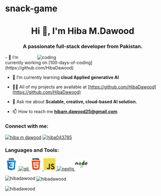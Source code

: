 # snack-game
<h1 align="center">Hi 👋, I'm Hiba M.Dawood</h1>
<h3 align="center">A passionate full-stack developer from Pakistan.</h3>


<p align="left"> <img align="right" alt="coding" width="400" src="https://encrypted-tbn0.gstatic.com/images?q=tbn:ANd9GcTp_AhFjeRy-6cMaABzY9QUYZsJoNY93Dsitw&s" alt="hibadawood" /> </p>
- 🔭 I’m currently working on [100-days-of-coding](https://github.com/HibaDawood)

- 🌱 I’m currently learning **cloud Applied generative AI**

- 👨‍💻 All of my projects are available at [https://github.com/HibaDawood](https://github.com/HibaDawood)

- 💬 Ask me about **Scalable, creative, cloud-based AI solution.**

- 📫 How to reach me **hibam.dawood25@gmail.com**

<h3 align="left">Connect with me:</h3>
<p align="left">
<a href="https://linkedin.com/in/hiba m dawood" target="blank"><img align="center" src="https://raw.githubusercontent.com/rahuldkjain/github-profile-readme-generator/master/src/images/icons/Social/linked-in-alt.svg" alt="hiba m dawood" height="30" width="40" /></a>
<a href="https://discord.gg/hiba043785" target="blank"><img align="center" src="https://raw.githubusercontent.com/rahuldkjain/github-profile-readme-generator/master/src/images/icons/Social/discord.svg" alt="hiba043785" height="30" width="40" /></a>
</p>

<h3 align="left">Languages and Tools:</h3>
<p align="left"> <a href="https://www.w3schools.com/css/" target="_blank" rel="noreferrer"> <img src="https://raw.githubusercontent.com/devicons/devicon/master/icons/css3/css3-original-wordmark.svg" alt="css3" width="40" height="40"/> </a> <a href="https://git-scm.com/" target="_blank" rel="noreferrer"> <img src="https://www.vectorlogo.zone/logos/git-scm/git-scm-icon.svg" alt="git" width="40" height="40"/> </a> <a href="https://www.w3.org/html/" target="_blank" rel="noreferrer"> <img src="https://raw.githubusercontent.com/devicons/devicon/master/icons/html5/html5-original-wordmark.svg" alt="html5" width="40" height="40"/> </a> <a href="https://developer.mozilla.org/en-US/docs/Web/JavaScript" target="_blank" rel="noreferrer"> <img src="https://raw.githubusercontent.com/devicons/devicon/master/icons/javascript/javascript-original.svg" alt="javascript" width="40" height="40"/> </a> <a href="https://nextjs.org/" target="_blank" rel="noreferrer"> <img src="https://cdn.worldvectorlogo.com/logos/nextjs-2.svg" alt="nextjs" width="40" height="40"/> </a> <a href="https://nodejs.org" target="_blank" rel="noreferrer"> <img src="https://raw.githubusercontent.com/devicons/devicon/master/icons/nodejs/nodejs-original-wordmark.svg" alt="nodejs" width="40" height="40"/> </a> </p>

<p><img align="left" src="https://github-readme-stats.vercel.app/api/top-langs?username=hibadawood&show_icons=true&locale=en&layout=compact" alt="hibadawood" /></p>

<p>&nbsp;<img align="center" src="https://github-readme-stats.vercel.app/api?username=hibadawood&show_icons=true&locale=en" alt="hibadawood" /></p>

<p><img align="center" src="https://github-readme-streak-stats.herokuapp.com/?user=hibadawood&" alt="hibadawood" /></p

